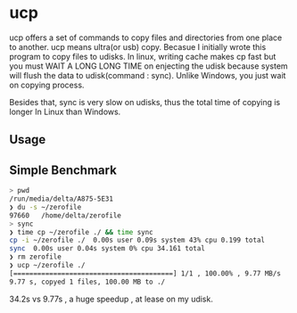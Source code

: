 # ucp
ucp offers a set of commands to copy files and directories from one place to another.
ucp means ultra(or usb) copy.
Becasue I initially wrote this program to copy files to udisks.
In linux, writing cache makes cp fast but you must WAIT A LONG LONG TIME on enjecting the udisk because system will flush the data to udisk(command : sync).
Unlike Windows, you just wait on copying process.

Besides that, sync is very slow on udisks, thus the total time of copying is longer In Linux than Windows.


## Usage


## Simple Benchmark

```bash
> pwd
/run/media/delta/A875-5E31
❯ du -s ~/zerofile
97660   /home/delta/zerofile
> sync
❯ time cp ~/zerofile ./ && time sync
cp -i ~/zerofile ./  0.00s user 0.09s system 43% cpu 0.199 total
sync  0.00s user 0.04s system 0% cpu 34.161 total
❯ rm zerofile
❯ ucp ~/zerofile ./
[========================================] 1/1 , 100.00% , 9.77 MB/s
9.77 s, copyed 1 files, 100.00 MB to ./
```
34.2s vs 9.77s , a huge speedup , at lease on my udisk.